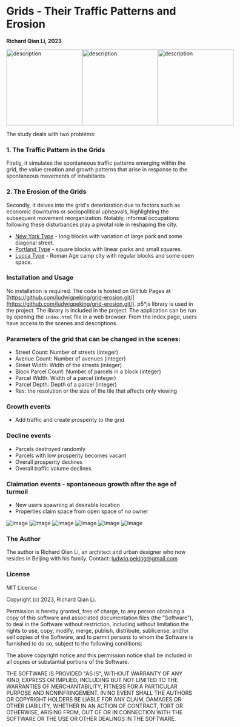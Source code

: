 # Grids - Their Traffic Patterns and Erosion

**Richard Qian Li, 2023**
<div style="display: flex">
<img src="img/02.png" alt="description" width="200"/>
<img src="img/01.png" alt="description" width="200"/>
<img src="img/03.png" alt="description" width="200"/>
</div>

The study deals with two problems:

### 1. The Traffic Pattern in the Grids

Firstly, it simulates the spontaneous traffic patterns emerging within the grid, the value creation and growth patterns that arise in response to the spontaneous movements of inhabitants.

### 2. The Erosion of the Grids

Secondly, it delves into the grid's deterioration due to factors such as economic downturns or sociopolitical upheavals, highlighting the subsequent movement reorganization. Notably, informal occupations following these disturbances play a pivotal role in reshaping the city.

- [New York Type](scenes.html?scene=newYork) - long blocks with variation of large park and some diagonal street.
- [Portland Type](scenes.html?scene=portland) - square blocks with linear parks and small squares.
- [Lucca Type](scenes.html?scene=lucca) - Roman Age camp city with regular blocks and some open space.

### Installation and Usage

No installation is required. The code is hosted on GitHub Pages at [https://github.com/ludwigpeking/grid-erosion.git/](https://github.com/ludwigpeking/grid-erosion.git/). 
p5*js library is used in the project. The library is included in the project. The application can be run by opening the `index.html` file in a web browser.
From the index page, users have access to the scenes and descriptions.

### Parameters of the grid that can be changed in the scenes:

- Street Count: Number of streets (integer)
- Avenue Count: Number of avenues (integer)
- Street Width: Width of the streets (integer)
- Block Parcel Count: Number of parcels in a block (integer)
- Parcel Width: Width of a parcel (integer)
- Parcel Depth: Depth of a parcel (integer)
- Res: the resolution or the size of the tile that affects only viewing

### Growth events

- Add traffic and create prosperity to the grid

### Decline events

- Parcels destroyed randomly
- Parcels with low prosperity becomes vacant
- Overall prosperity declines 
- Overall traffic volume declines 

### Claimation events - spontaneous growth after the age of turmoil

- New users spawning at desirable location
- Properties claim space from open space of no owner

![Image](img/06.png)
![Image](img/07.png)
![Image](img/08.png)
![Image](img/09.png)
![Image](img/10.png)
![Image](img/11.png)

### The Author

The author is Richard Qian Li, an architect and urban designer who now resides in Beijing with his family.
Contact: ludwig.peking@gmail.com

### License

MIT License

Copyright (c) 2023, Richard Qian Li.

Permission is hereby granted, free of charge, to any person obtaining a copy of this software and associated documentation files (the "Software"), to deal in the Software without restriction, including without limitation the rights to use, copy, modify, merge, publish, distribute, sublicense, and/or sell copies of the Software, and to permit persons to whom the Software is furnished to do so, subject to the following conditions:

The above copyright notice and this permission notice shall be included in all copies or substantial portions of the Software.

THE SOFTWARE IS PROVIDED "AS IS", WITHOUT WARRANTY OF ANY KIND, EXPRESS OR IMPLIED, INCLUDING BUT NOT LIMITED TO THE WARRANTIES OF MERCHANTABILITY, FITNESS FOR A PARTICULAR PURPOSE AND NONINFRINGEMENT. IN NO EVENT SHALL THE AUTHORS OR COPYRIGHT HOLDERS BE LIABLE FOR ANY CLAIM, DAMAGES OR OTHER LIABILITY, WHETHER IN AN ACTION OF CONTRACT, TORT OR OTHERWISE, ARISING FROM, OUT OF OR IN CONNECTION WITH THE SOFTWARE OR THE USE OR OTHER DEALINGS IN THE SOFTWARE.
